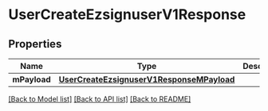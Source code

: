 # UserCreateEzsignuserV1Response

## Properties
Name | Type | Description | Notes
------------ | ------------- | ------------- | -------------
**mPayload** | [**UserCreateEzsignuserV1ResponseMPayload**](UserCreateEzsignuserV1ResponseMPayload.md) |  | 

[[Back to Model list]](../README.md#documentation-for-models) [[Back to API list]](../README.md#documentation-for-api-endpoints) [[Back to README]](../README.md)


